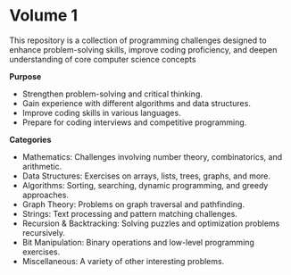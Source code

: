 # Volume 1
This repository is a collection of programming challenges designed to enhance problem-solving skills, improve coding proficiency, and deepen understanding of core computer science concepts

**Purpose**
* Strengthen problem-solving and critical thinking.
* Gain experience with different algorithms and data structures.
* Improve coding skills in various languages.
* Prepare for coding interviews and competitive programming.

**Categories**
* Mathematics: Challenges involving number theory, combinatorics, and arithmetic.
* Data Structures: Exercises on arrays, lists, trees, graphs, and more.
* Algorithms: Sorting, searching, dynamic programming, and greedy approaches.
* Graph Theory: Problems on graph traversal and pathfinding.
* Strings: Text processing and pattern matching challenges.
* Recursion & Backtracking: Solving puzzles and optimization problems recursively.
* Bit Manipulation: Binary operations and low-level programming exercises.
* Miscellaneous: A variety of other interesting problems.

